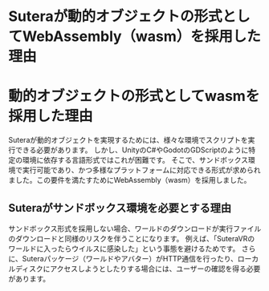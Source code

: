 # Suteraが動的オブジェクトの形式としてWebAssembly（wasm）を採用した理由
# 動的オブジェクトの形式としてwasmを採用した理由 
Suteraが動的オブジェクトを実現するためには、様々な環境でスクリプトを実行できる必要があります。
しかし、UnityのC#やGodotのGDScriptのように特定の環境に依存する言語形式ではこれが困難です。
そこで、サンドボックス環境で実行可能であり、かつ多様なプラットフォームに対応できる形式が求められました。この要件を満たすためにWebAssembly（wasm）を採用しました。
## Suteraがサンドボックス環境を必要とする理由
サンドボックス形式を採用しない場合、ワールドのダウンロードが実行ファイルのダウンロードと同様のリスクを伴うことになります。
例えば、「SuteraVRのワールドに入ったらウイルスに感染した」という事態を避けるためです。
さらに、Suteraパッケージ（ワールドやアバター）がHTTP通信を行ったり、ローカルディスクにアクセスしようとしたりする場合には、ユーザーの確認を得る必要があります。
